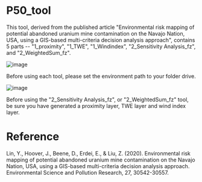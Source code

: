 # P50_tool
This tool, derived from the published article "Environmental risk mapping of potential abandoned uranium mine contamination on the Navajo Nation, USA, using a GIS-based multi-criteria decision analysis approach", contains 5 parts -- "1_proximity", "1_TWE", "1_Windindex", "2_Sensitivity Analysis_fz", and "2_WeightedSum_fz".

![image](https://user-images.githubusercontent.com/44685273/147843292-5123bee6-599c-4437-b87c-3ea3ccd7cfb6.png)

Before using each tool, please set the environment path to your folder drive.

![image](https://user-images.githubusercontent.com/44685273/147843301-44469a36-fb3f-4fef-bf34-cd1a6f1702a6.png)

Before using the "2_Sensitivity Analysis_fz", or "2_WeightedSum_fz" tool, be sure you have generated a proximity layer, TWE layer and wind index layer.






# Reference
Lin, Y., Hoover, J., Beene, D., Erdei, E., & Liu, Z. (2020). Environmental risk mapping of potential abandoned uranium mine contamination on the Navajo Nation, USA, using a GIS-based multi-criteria decision analysis approach. Environmental Science and Pollution Research, 27, 30542-30557.
